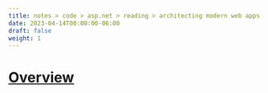```yaml
---
title: notes > code > asp.net > reading > architecting modern web apps > 7 testing asp net core mvc apps
date: 2023-04-14T00:00:00-06:00
draft: false
weight: 1
---
```


# [Overview](https://learn.microsoft.com/en-us/dotnet/architecture/modern-web-apps-azure/test-asp-net-core-mvc-apps)
